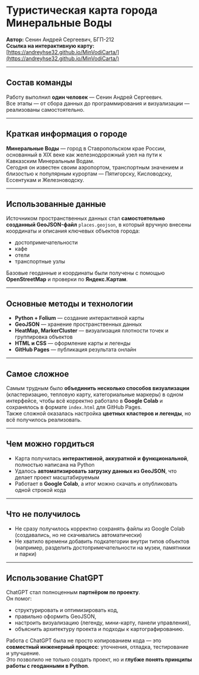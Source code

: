 # Туристическая карта города Минеральные Воды 

**Автор:** Сенин Андрей Сергеевич, БГП-212  
**Ссылка на интерактивную карту:** [https://andreyhse32.github.io/MinVodiCarta/](https://andreyhse32.github.io/MinVodiCarta/)

---

## Состав команды
Работу выполнил **один человек** — Сенин Андрей Сергеевич.  
Все этапы — от сбора данных до программирования и визуализации — реализованы самостоятельно.

---

## Краткая информация о городе
**Минеральные Воды** — город в Ставропольском крае России, основанный в XIX веке как железнодорожный узел на пути к Кавказским Минеральным Водам.  
Сегодня он известен своим аэропортом, транспортным значением и близостью к популярным курортам — Пятигорску, Кисловодску, Ессентукам и Железноводску.

---

## Использованные данные
Источником пространственных данных стал **самостоятельно созданный GeoJSON-файл** `places.geojson`, в который вручную внесены координаты и описания ключевых объектов города:

- достопримечательности  
- кафе  
- отели  
- транспортные узлы  

Базовые геоданные и координаты были получены с помощью **OpenStreetMap** и проверки по **Яндекс.Картам**.

---

## Основные методы и технологии
- **Python + Folium** — создание интерактивной карты  
- **GeoJSON** — хранение пространственных данных  
- **HeatMap, MarkerCluster** — визуализация плотности точек и группировка объектов  
- **HTML и CSS** — оформление карты и легенды  
- **GitHub Pages** — публикация результата онлайн  

---

## Самое сложное
Самым трудным было **объединить несколько способов визуализации** (кластеризацию, тепловую карту, категориальные маркеры) в одном интерфейсе, чтобы всё корректно работало в **Google Colab** и сохранялось в формате `index.html` для GitHub Pages.  
Также сложной оказалась настройка **цветных кластеров и легенды**, но всё получилось реализовать.

---

## Чем можно гордиться
- Карта получилась **интерактивной, аккуратной и функциональной**, полностью написана на Python  
- Удалось **автоматизировать загрузку данных из GeoJSON**, что делает проект масштабируемым  
- Работает в **Google Colab**, а итог можно скачать и опубликовать одной строкой кода  

---

## Что не получилось
- Не сразу получилось корректно сохранять файлы из Google Colab (создавались, но не скачивались автоматически)  
- Не хватило времени добавить подкатегории внутри типов объектов (например, разделить достопримечательности на музеи, памятники и парки)  

---

##  Использование ChatGPT
ChatGPT стал полноценным **партнёром по проекту**.  
Он помог:
- структурировать и оптимизировать код,  
- правильно оформить GeoJSON,  
- настроить визуализацию (легенду, мини-карту, панели управления),  
- объяснить архитектуру проекта и подходы к картографированию.  

Работа с ChatGPT была не просто копированием кода — это **совместный инженерный процесс**: уточнения, отладка, тестирование и улучшение.  
Это позволило не только создать проект, но и **глубже понять принципы работы с геоданными в Python**.
